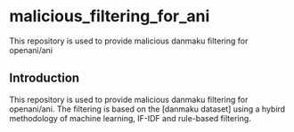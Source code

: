 # malicious_filtering_for_ani
This repository is used to provide malicious danmaku filtering for openani/ani 

## Introduction
This repository is used to provide malicious danmaku filtering for openani/ani. The filtering is based on the [danmaku dataset] using a hybird 
methodology of machine learning, IF-IDF and rule-based filtering.

